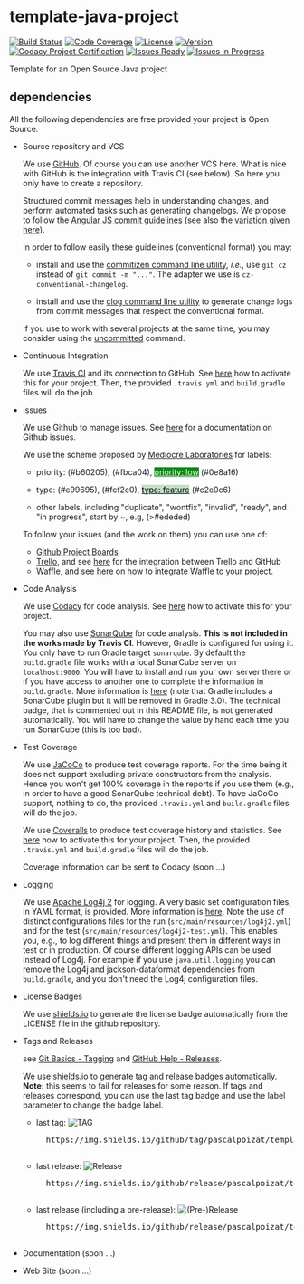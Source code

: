# template-java-project

[![Build Status](https://img.shields.io/travis/pascalpoizat/template-java-project/master.svg?style=flat-square)](https://travis-ci.org/pascalpoizat/template-java-project)
[![Code Coverage](https://img.shields.io/coveralls/pascalpoizat/template-java-project/master.svg?style=flat-square)](https://coveralls.io/github/pascalpoizat/template-java-project)
[![License](https://img.shields.io/github/license/pascalpoizat/template-java-project.svg?style=flat-square)](LICENSE)
[![Version](https://img.shields.io/github/tag/pascalpoizat/template-java-project.svg?label=version&style=flat-square)](build.gradle)<br/>
[![Codacy Project Certification](https://img.shields.io/codacy/grade/428275ad0c0447a0887feb820e848e19.svg?style=flat-square)](https://www.codacy.com/app/pascalpoizat/template-java-project/dashboard)
[![Issues Ready](https://img.shields.io/github/issues-raw/pascalpoizat/template-java-project/ready.svg?style=flat-square&label=issues%20ready%20for%20development)](https://waffle.io/pascalpoizat/template-java-project)
[![Issues in Progress](https://img.shields.io/github/issues-raw/pascalpoizat/template-java-project/in%20progress.svg?style=flat-square&label=issues%20in%20progress)](https://waffle.io/pascalpoizat/template-java-project)

<!--[![SonarQube Technical Debt](https://img.shields.io/badge/technical%20debt-0.0%-brightgreen.svg?style=flat-square)](http://localhost:9000/dashboard/index/fr.uparis10.pascalpoizat:template-java-project)-->

Template for an Open Source Java project

## dependencies

All the following dependencies are free provided your project is Open Source.

- Source repository and VCS

    We use [GitHub](https://github.com/).
    Of course you can use another VCS here.
    What is nice with GitHub is the integration with Travis CI (see below).
    So here you only have to create a repository.
    
    Structured commit messages help in understanding changes, and perform automated tasks such as generating changelogs.
    We propose to follow the [Angular JS commit guidelines](https://github.com/angular/angular.js/blob/master/CONTRIBUTING.md#commit)
    (see also the [variation given here](https://karma-runner.github.io/1.0/dev/git-commit-msg.html)). 

    In order to follow easily these guidelines (conventional format) you may:
    
    - install and use the [commitizen command line utility](http://commitizen.github.io/cz-cli/),
      *i.e.*, use `git cz` instead of `git commit -m "..."`. The adapter we use is `cz-conventional-changelog`.
      
    - install and use the [clog command line utility](https://github.com/clog-tool/clog-cli) to generate change logs
       from commit messages that respect the conventional format.
       
    If you use to work with several projects at the same time, 
    you may consider using the [uncommitted](https://pypi.python.org/pypi/uncommitted) command.

- Continuous Integration

    We use [Travis CI](https://travis-ci.org/) and its connection to GitHub.
    See [here](https://docs.travis-ci.com/user/for-beginners) how to activate this for your project.
    Then, the provided ```.travis.yml``` and ```build.gradle``` files will do the job.
    
- Issues
 
    We use Github to manage issues.
    See [here](https://guides.github.com/features/issues/) for a documentation on Github issues.
    
    We use the scheme proposed by [Mediocre Laboratories](https://mediocre.com/forum/topics/how-we-use-labels-on-github-issues-at-mediocre-laboratories) for labels:
    
    - priority:
      (#b60205),
      (#fbca04),
      <a class="d-inline-block IssueLabel v-align-text-top labelstyle-0e8a16 linked-labelstyle-0e8a16" style="background-color: #0e8a16; color: #ffffff" title="priority: low" href="/pascalpoizat/template-java-project/issues?q=is%3Aissue+is%3Aopen+label%3A%22priority%3A+low%22">priority: low</a> (#0e8a16)
    	
    - type:
      (#e99695),
      (#fef2c0),
      <a class="d-inline-block IssueLabel v-align-text-top labelstyle-c2e0c6 linked-labelstyle-c2e0c6" style="background-color: #c2e0c6; color: #000000" title="type: feature" href="/pascalpoizat/template-java-project/issues?q=is%3Aissue+is%3Aopen+label%3A%22type%3A+feature%22">type: feature</a> (#c2e0c6)
    	
    - other labels, including "duplicate", "wontfix", "invalid", "ready", and "in progress", start by ~, e.g,
      (>#ededed)
    
    To follow your issues (and the work on them) you can use one of:
    
    - [Github Project Boards](https://help.github.com/articles/managing-project-boards-in-your-repository-or-organization/)
    - [Trello](https://trello.com), and see [here](https://blog.trello.com/github-and-trello-integrate-your-commits) for the integration between Trello and GitHub
    - [Waffle](https://waffle.io), and see [here](https://github.com/integrations/waffle) on how to integrate Waffle to your project.

- Code Analysis

	We use [Codacy](https://www.codacy.com) for code analysis.
	See [here](https://support.codacy.com/hc/en-us/sections/201760869-Integrations) how to activate this for your project.
	
    You may also use [SonarQube](http://www.sonarqube.org/) for code analysis.
    **This is not included in the works made by Travis CI**.
    However, Gradle is configured for using it.
    You only have to run Gradle target ```sonarqube```.
    By default the ```build.gradle``` file works with a local SonarCube server on ```localhost:9000```.
    You will have to install and run your own server there or
    if you have access to another one to complete the information in ```build.gradle```.
    More information is [here](http://docs.sonarqube.org/display/SONAR/Analyzing+with+SonarQube+Scanner+for+Gradle)
    (note that Gradle includes a SonarCube plugin but it will be removed in Gradle 3.0).
    The technical badge, that is commented out in this README file, is not generated automatically.
    You will have to change the value by hand each time you run SonarCube (this is too bad).

- Test Coverage

    We use [JaCoCo](http://eclemma.org/jacoco/) to produce test coverage reports.
    For the time being it does not support excluding private constructors from the analysis.
    Hence you won't get 100% coverage in the reports if you use them
    (e.g., in order to have a good SonarQube technical debt).
    To have JaCoCo support, nothing to do, the provided ```.travis.yml``` and ```build.gradle``` files will do the job.

    We use [Coveralls](https://coveralls.io/) to produce test coverage history and statistics.
    See [here](https://coveralls.zendesk.com/hc/en-us) how to activate this for your project.
    Then, the provided ```.travis.yml``` and ```build.gradle``` files will do the job.
    
    Coverage information can be sent to Codacy (soon ...)

- Logging

    We use [Apache Log4j 2](http://logging.apache.org/log4j/2.x/) for logging.
    A very basic set configuration files, in YAML format, is provided.
    More information is [here](http://logging.apache.org/log4j/2.x/manual/configuration.html).
    Note the use of distinct configurations files for the run (```src/main/resources/log4j2.yml```) and for the test (```src/main/resources/log4j2-test.yml```).
    This enables you, e.g., to log different things and present them in different ways in test or in production.
    Of course different logging APIs can be used instead of Log4j.
    For example if you use ``java.util.logging`` you can remove the Log4j and jackson-dataformat dependencies from ```build.gradle```, and you don't need the Log4j configuration files.

- License Badges

    We use [shields.io](https://img.shields.io) to generate the license badge automatically from the LICENSE file in the github repository.

- Tags and Releases

    see [Git Basics - Tagging](https://git-scm.com/book/en/v2/Git-Basics-Tagging) and
    [GitHub Help - Releases](https://help.github.com/categories/releases/).

    We use [shields.io](https://img.shields.io) to generate tag and release badges automatically. **Note:** this seems to fail for releases for some reason. If tags and releases correspond, you can use the last tag badge and use the label parameter to change the badge label.

    - last tag: ![TAG](https://img.shields.io/github/tag/pascalpoizat/template-java-project.svg?style=flat-square)

	    <pre>
	    https://img.shields.io/github/tag/pascalpoizat/template-java-project.svg?style=flat-square
	    </pre>

    - last release: ![Release](https://img.shields.io/github/release/pascalpoizat/template-java-project.svg?style=flat-square)

	    <pre>
	    https://img.shields.io/github/release/pascalpoizat/template-java-project.svg?style=flat-square
	    </pre>

    - last release (including a pre-release): ![(Pre-)Release](https://img.shields.io/github/release/pascalpoizat/template-java-project/all.svg?style=flat-square)

	    <pre>
	    https://img.shields.io/github/release/pascalpoizat/template-java-project/all.svg?style=flat-square
	    </pre>

- Documentation (soon ...)

- Web Site (soon ...)

